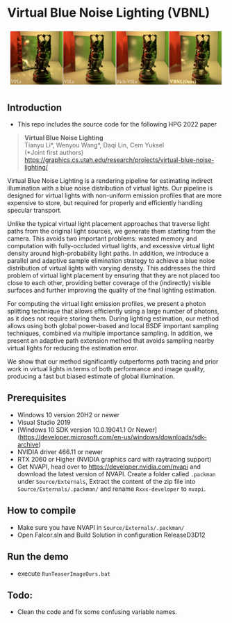 # Virtual Blue Noise Lighting (VBNL)

![](Teaser.png)

## Introduction
- This repo includes the source code for the following HPG 2022 paper

> **Virtual Blue Noise Lighting**<br>
> Tianyu Li*, Wenyou Wang*, Daqi Lin, Cem Yuksel<br>
> (*Joint first authors) <br>
> https://graphics.cs.utah.edu/research/projects/virtual-blue-noise-lighting/

Virtual Blue Noise Lighting is a rendering pipeline for estimating indirect illumination with a blue noise distribution of virtual lights. Our pipeline is designed for virtual lights with non-uniform emission profiles that are more expensive to store, but required for properly and efficiently handling specular transport.

Unlike the typical virtual light placement approaches that traverse light paths from the original light sources, we generate them starting from the camera. This avoids two important problems: wasted memory and computation with fully-occluded virtual lights, and excessive virtual light density around high-probability light paths. In addition, we introduce a parallel and adaptive sample elimination strategy to achieve a blue noise distribution of virtual lights with varying density. This addresses the third problem of virtual light placement by ensuring that they are not placed too close to each other, providing better coverage of the (indirectly) visible surfaces and further improving the quality of the final lighting estimation.

For computing the virtual light emission profiles, we present a photon splitting technique that allows efficiently using a large number of photons, as it does not require storing them. During lighting estimation, our method allows using both global power-based and local BSDF important sampling techniques, combined via multiple importance sampling. In addition, we present an adaptive path extension method that avoids sampling nearby virtual lights for reducing the estimation error.

We show that our method significantly outperforms path tracing and prior work in virtual lights in terms of both performance and image quality, producing a fast but biased estimate of global illumination.

## Prerequisites
- Windows 10 version 20H2 or newer
- Visual Studio 2019
- [Windows 10 SDK version 10.0.19041.1 Or Newer] (https://developer.microsoft.com/en-us/windows/downloads/sdk-archive)
- NVIDIA driver 466.11 or newer
- RTX 2060 or Higher (NVIDIA graphics card with raytracing support)
- Get NVAPI, head over to https://developer.nvidia.com/nvapi and download the latest version of NVAPI. Create a folder called `.packman` under `Source/Externals`, Extract the content of the zip file into `Source/Externals/.packman/` and rename `Rxxx-developer` to `nvapi`.

## How to compile
- Make sure you have NVAPI in `Source/Externals/.packman/` 
- Open Falcor.sln and Build Solution in configuration ReleaseD3D12

## Run the demo
- execute `RunTeaserImageOurs.bat`

## Todo:
* Clean the code and fix some confusing variable names.